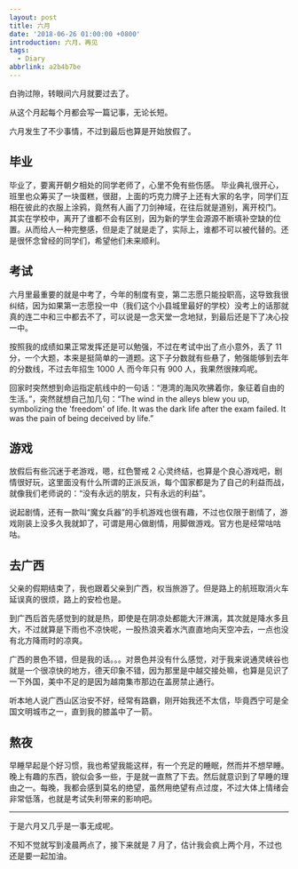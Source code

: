 ```yaml
---
layout: post
title: 六月
date: '2018-06-26 01:00:00 +0800'
introduction: 六月，再见
tags:
  - Diary
abbrlink: a2b4b7be
---
```


白驹过隙，转眼间六月就要过去了。

从这个月起每个月都会写一篇记事，无论长短。

六月发生了不少事情，不过到最后也算是开始放假了。

## 毕业

毕业了，要离开朝夕相处的同学老师了，心里不免有些伤感。
毕业典礼很开心，班里也众筹买了一块蛋糕，很甜，上面的巧克力牌子上还有大家的名字，同学们互相在彼此的衣服上涂鸦，竟然有人画了刀剑神域，在往后就是道别，离开校门。
其实在学校中，离开了谁都不会有区别，因为新的学生会源源不断填补空缺的位置。从而给人一种完整感，但是走了就是走了，实际上，谁都不可以被代替的。还是很怀念曾经的同学们，希望他们未来顺利。

## 考试

六月里最重要的就是中考了，今年的制度有变，第二志愿只能投职高，这导致我很纠结，因为如果第一志愿投一中（我们这个小县城里最好的学校）没考上的话那就真的连二中和三中都去不了，可以说是一念天堂一念地狱，到最后还是下了决心投一中。

按照我的成绩如果正常发挥还是可以勉强，不过在考试中出了点小意外，丢了 11 分，一个大题，本来是挺简单的一道题。这下子分数就有些悬了，勉强能够到去年的分数线，不过去年招生 1000 人 而今年只有 900 人，我果然很辣鸡呢。

回家时突然想到命运指定航线中的一句话：“港湾的海风吹拂着你，象征着自由的生活。”，突然就想自己加几句：“The wind in the alleys blew you up, symbolizing the 'freedom' of life. It was the dark life after the exam failed. It was the pain of being deceived by life.”

## 游戏

放假后有些沉迷于老游戏，嗯，红色警戒 2 心灵终结，也算是个良心游戏吧，剧情很好玩，这里面没有什么所谓的正派反派，每个国家都是为了自己的利益而战，就像我们老师说的：“没有永远的朋友，只有永远的利益”。

说起剧情，还有一款叫“魔女兵器”的手机游戏也很有趣，不过也仅限于剧情了，游戏刚装上没多久我就卸了，可谓是用心做剧情，用脚做游戏。官方也是经常咕咕咕。

## 去广西

父亲的假期结束了，我也跟着父亲到广西，权当旅游了。但是路上的航班取消火车延误真的很烦，路上的安检也是。

到广西后首先感觉到的就是热，即使是在阴凉处都能大汗淋漓，其次就是降水多且大，不过就算是下雨也不凉快呢，一股热浪夹着水汽直直地向天空冲去，一点也没有北方降雨时的凉爽。

广西的景色不错，但是我的话。。。对景色并没有什么感觉，对于我来说通灵峡谷也就是一个很凉快的地方，德天印象不错，因为那里是中越交接处嘛，也算是见识了一下外国，美中不足的是因为越南集市那边在盖房禁止通行。

听本地人说广西山区治安不好，经常有路霸，刚开始我还不太信，毕竟西宁可是全国文明城市之一，直到我的膝盖中了一箭。


## 熬夜

早睡早起是个好习惯，我也希望我能这样，有一个充足的睡眠，然而并不想早睡。晚上有趣的东西，貌似会多一些，于是就一直熬了下去。然后就意识到了早睡的理由之一。每晚，我都会感到莫名的绝望，虽然用绝望有点过度，不过大体上情绪会非常低落，也就是考试失利带来的影响吧。

***

于是六月又几乎是一事无成呢。

不知不觉就写到凌晨两点了，接下来就是 7 月了，估计我会疯上两个月，不过也还是要一起加油。